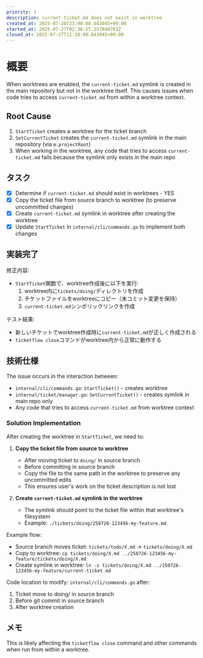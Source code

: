 ```yaml
---
priority: 1
description: current-ticket.md does not exist in worktree
created_at: 2025-07-26T23:00:08.843045+09:00
started_at: 2025-07-27T02:36:27.257840763Z
closed_at: 2025-07-27T12:18:00.843045+09:00
---
```


# 概要

When worktrees are enabled, the `current-ticket.md` symlink is created in the main repository but not in the worktree itself. This causes issues when code tries to access `current-ticket.md` from within a worktree context.

## Root Cause

1. `StartTicket` creates a worktree for the ticket branch
2. `SetCurrentTicket` creates the `current-ticket.md` symlink in the main repository (via `m.projectRoot`)
3. When working in the worktree, any code that tries to access `current-ticket.md` fails because the symlink only exists in the main repo

## タスク
- [x] Determine if `current-ticket.md` should exist in worktrees - YES
- [x] Copy the ticket file from source branch to worktree (to preserve uncommitted changes)
- [x] Create `current-ticket.md` symlink in worktree after creating the worktree
- [x] Update `StartTicket` in `internal/cli/commands.go` to implement both changes

## 実装完了

修正内容:
- `StartTicket`関数で、worktree作成後に以下を実行:
  1. worktree内に`tickets/doing/`ディレクトリを作成
  2. チケットファイルをworktreeにコピー（未コミット変更を保持）
  3. `current-ticket.md`シンボリックリンクを作成

テスト結果:
- 新しいチケットでworktree作成時に`current-ticket.md`が正しく作成される
- `ticketflow close`コマンドがworktree内から正常に動作する

## 技術仕様

The issue occurs in the interaction between:
- `internal/cli/commands.go`: `StartTicket()` - creates worktree
- `internal/ticket/manager.go`: `SetCurrentTicket()` - creates symlink in main repo only
- Any code that tries to access `current-ticket.md` from worktree context

### Solution Implementation
After creating the worktree in `StartTicket`, we need to:

1. **Copy the ticket file from source to worktree**
   - After moving ticket to `doing/` in source branch
   - Before committing in source branch
   - Copy the file to the same path in the worktree to preserve any uncommitted edits
   - This ensures user's work on the ticket description is not lost

2. **Create `current-ticket.md` symlink in the worktree**
   - The symlink should point to the ticket file within that worktree's filesystem
   - Example: `./tickets/doing/250726-123456-my-feature.md`

Example flow:
- Source branch moves ticket: `tickets/todo/X.md` → `tickets/doing/X.md`
- Copy to worktree: `cp tickets/doing/X.md ../250726-123456-my-feature/tickets/doing/X.md`
- Create symlink in worktree: `ln -s tickets/doing/X.md ../250726-123456-my-feature/current-ticket.md`

Code location to modify: `internal/cli/commands.go` after:
1. Ticket move to doing/ in source branch
2. Before git commit in source branch
3. After worktree creation

## メモ

This is likely affecting the `ticketflow close` command and other commands when run from within a worktree.
